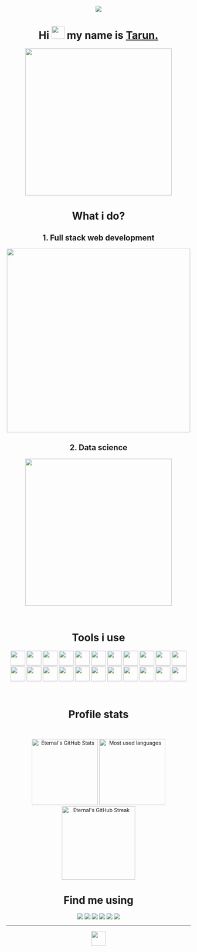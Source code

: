 <p align="center"><img src="https://komarev.com/ghpvc/?username=Tarun-Kamboj&style=flat-square&color=4287f5"></p>

<h1 align="center"> Hi <img height="35px" width="35px" src="https://firebasestorage.googleapis.com/v0/b/test-1-c068e.appspot.com/o/handwave.gif?alt=media&token=02502388-e6da-4708-96b6-0db24a897e76" /> my name is <a href="https://tarun-kamboj.github.io/">Tarun.</a></h1>

<p align="center"><a href="https://tarun-kamboj.github.io/"><img src="https://firebasestorage.googleapis.com/v0/b/test-1-c068e.appspot.com/o/websurfing.gif?alt=media&token=9a3dcf2e-3b72-45c5-969f-14ebbc74b353" width="400px"></a></p>

<h1 align="center">What i do?</h1>

<h2 align="center">1. Full stack web development</h2>
<p align="center"><a href="https://tarun-kamboj.github.io/"><img src="https://firebasestorage.googleapis.com/v0/b/test-1-c068e.appspot.com/o/webd.gif?alt=media&token=ebcd8be0-2145-4caf-9b5e-7d4661f68ba0" width="500px"></a></p>

<h2 align="center">2. Data science</h2>
<p align="center"><a href="https://tarun-kamboj.github.io/"><img src="https://firebasestorage.googleapis.com/v0/b/test-1-c068e.appspot.com/o/datascience.gif?alt=media&token=4203b24f-e55d-4f86-b974-fd774267d906" width="400px"></a></p><br>

<h1 align="center">Tools i use</h1>

<p align="center">
<img height="40px" src="https://firebasestorage.googleapis.com/v0/b/test-1-c068e.appspot.com/o/python.svg?alt=media&token=d52a215a-04c3-437d-b991-7ec9323fe20f">
<img height="40px" src="https://firebasestorage.googleapis.com/v0/b/test-1-c068e.appspot.com/o/tensorflow.png?alt=media&token=eb75ac50-488a-4a85-9671-73f3d47b3cfd">
<img height="40px" src="https://firebasestorage.googleapis.com/v0/b/test-1-c068e.appspot.com/o/keras.png?alt=media&token=71e128b7-a99e-4578-afc2-5b05d4930b38">
<img height="40px" src="https://firebasestorage.googleapis.com/v0/b/test-1-c068e.appspot.com/o/apachespark.png?alt=media&token=392f1df5-06a5-454e-bcb6-f4c26de5ab06">
<img height="40px" src="https://firebasestorage.googleapis.com/v0/b/test-1-c068e.appspot.com/o/jupyter.png?alt=media&token=8b35d035-3645-4c5c-b31f-ae4940e8bf8a">
<img height="40px" src="https://firebasestorage.googleapis.com/v0/b/test-1-c068e.appspot.com/o/sklearn.png?alt=media&token=ace07928-8fa4-4ae6-8f05-014bbe4706c0">
<img height="40px" src="https://firebasestorage.googleapis.com/v0/b/test-1-c068e.appspot.com/o/pandas.png?alt=media&token=4c20e994-166a-4ff6-9c39-22cc9dd9345b">
<img height="40px" src="https://firebasestorage.googleapis.com/v0/b/test-1-c068e.appspot.com/o/folium.png?alt=media&token=79c79816-c348-41f9-91a2-dc764254a6ac">
<img height="40px" src="https://firebasestorage.googleapis.com/v0/b/test-1-c068e.appspot.com/o/seaborn.png?alt=media&token=b737bb96-4e0e-4a0d-a2f2-e1290207920d">
<img height="40px" src="https://firebasestorage.googleapis.com/v0/b/test-1-c068e.appspot.com/o/matplotlib.png?alt=media&token=4f9b7209-c90f-424c-8a2b-d4a7406be931">
<img height="40px" src="https://firebasestorage.googleapis.com/v0/b/test-1-c068e.appspot.com/o/sql.png?alt=media&token=cfa52ddc-b0e8-437b-8cb0-7de2c7ea5049">
<img height="40px" src="https://firebasestorage.googleapis.com/v0/b/test-1-c068e.appspot.com/o/sqlalchemy.png?alt=media&token=23aaa277-1fc6-49c2-a3b7-0e61be3dc278">
<img height="40px" src="https://firebasestorage.googleapis.com/v0/b/test-1-c068e.appspot.com/o/db2.svg?alt=media&token=bc3a559d-8178-4885-b580-6ba83a51eb7d">
<img height="40px" src="https://firebasestorage.googleapis.com/v0/b/test-1-c068e.appspot.com/o/ibmwatson.png?alt=media&token=a8668e81-a35a-4d88-8925-395d09c8bce9">
<img height="40px" src="https://firebasestorage.googleapis.com/v0/b/test-1-c068e.appspot.com/o/firebase.png?alt=media&token=4e23a5b2-2ba4-4131-a5a7-a841968cdc1e">
<img height="40px" src="https://firebasestorage.googleapis.com/v0/b/test-1-c068e.appspot.com/o/watsonstudio.svg?alt=media&token=5a22819b-ca68-4d99-b03a-15fff17c38d4">
<img height="40px" src="https://firebasestorage.googleapis.com/v0/b/test-1-c068e.appspot.com/o/git.png?alt=media&token=c841510d-f231-426b-8e09-3c4927015184">
<img height="40px" src="https://firebasestorage.googleapis.com/v0/b/test-1-c068e.appspot.com/o/github.png?alt=media&token=3a30314d-cb01-40fd-8b36-55f8d318a7f3">
<img height="40px" src="https://firebasestorage.googleapis.com/v0/b/test-1-c068e.appspot.com/o/html.png?alt=media&token=37cbeaf1-6f13-4d63-a60a-0a83473ca0f1">
<img height="40px" src="https://firebasestorage.googleapis.com/v0/b/test-1-c068e.appspot.com/o/css.png?alt=media&token=81435545-45ad-444f-9ff8-d1f66c849cf7">
<img height="40px" src="https://firebasestorage.googleapis.com/v0/b/test-1-c068e.appspot.com/o/bootstrap.png?alt=media&token=210e55f3-8721-4901-8c67-b3befa7ae994">
<img height="40px" src="https://firebasestorage.googleapis.com/v0/b/test-1-c068e.appspot.com/o/django.png?alt=media&token=c266bf8b-6d2d-4092-8f03-2734dd2380fe">
</p><br>

<h1 align="center">Profile stats</h1>

<br>
<p align="center">
<img height="180px" alt="Eternal's GitHub Stats" src="https://github-readme-stats.vercel.app/api?username=Tarun-Kamboj&show_icons=true&hide_border=true&count_private=true&bg_color=ffffff00&text_color=2e7eff&icon_color=2e7eff" />
<img height="180px" alt="Most used languages" src="https://github-readme-stats.vercel.app/api/top-langs/?username=Tarun-Kamboj&layout=compact&hide_border=true&bg_color=ffffff00&text_color=2e7eff" />
<img height="200px" alt="Eternal's GitHub Streak" src="https://github-readme-streak-stats.herokuapp.com/?user=Tarun-Kamboj&background=ffffff00&hide_border=true&stroke=2e7eff&ring=da5b0b&fire=da5b0b&currStreakNum=2e7eff&sideNums=2e7eff&currStreakLabel=2e7eff&sideLabels=2e7eff&dates=2e7eff" />
</p>

<h1 align="center">Find me using</h1>

<p align="center">
<a target="_blank" href="https://www.linkedin.com/in/kambojtarun"><img src="https://img.shields.io/badge/-LinkedIn-5e5e5e?style=for-the-badge&logo=LinkedIn"></a>
<a target="_blank" href="mailto:kambojtarun02@gmail.com"><img src="https://img.shields.io/badge/-Gmail-5e5e5e?style=for-the-badge&logo=Gmail"></a>
<a target="_blank" href="https://tarun-kamboj.github.io/"><img src="https://img.shields.io/badge/-Portfolio-5e5e5e?style=for-the-badge&logo=Opsgenie"></a>
<a target="_blank" href="https://twitter.com/TarunKamboj_"><img src="https://img.shields.io/badge/-Twitter-5e5e5e?style=for-the-badge&logo=Twitter"></a>
<a target="_blank" href="https://wa.me/919466416667"><img src="https://img.shields.io/badge/-WhatsApp-5e5e5e?style=for-the-badge&logo=WhatsApp"></a>
<a target="_blank" href="https://www.google.com/maps/place/Ravi+Nagar,+Gobind+Pura,+Haryana+135002/@30.1463269,77.286907,18z/data=!4m2!3m1!1s0x390efbd7db3fb9fb:0x5f3fd8e81a2aba1e"><img src="https://img.shields.io/badge/-Google_Maps-5e5e5e?style=for-the-badge&logo=Google-Maps"></a>
</p>
<hr>
<p align="center"><img height="40px" src="https://forthebadge.com/images/badges/built-with-love.svg"></p>
